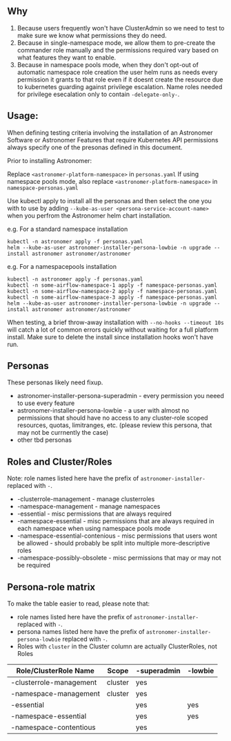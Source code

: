 

## Why

1. Because users frequently won't have ClusterAdmin so we need to test to make sure we know what permissions they do need.
2. Because in single-namespace mode, we allow them to pre-create the commander role manually and the permissions required
   vary based on what features they want to enable.
3. Because in namespace pools mode, when they don't opt-out of automatic namespace role creation the user helm runs as needs
   every permission it grants to that role even if it doesnt create the resource due to kubernetes guarding against privilege
   escalation. Name roles needed for privilege esecalation only to contain `-delegate-only-`.

## Usage:

When defining testing criteria involving the installation of an Astronomer Software or Astronomer
Features that require Kubernetes API permissions always specify one of the presonas defined in this document.

Prior to installing Astronomer:

Replace `<astronomer-platform-namespace>` in `personas.yaml`
If using namespace pools mode, also replace `<astronomer-platform-namespace>` in `namespace-personas.yaml`

Use kubectl apply to install all the personas and then select the one you with to use by adding
 `--kube-as-user <persona-service-account-name>` when you perfrom the Astronomer helm chart installation.

e.g. For a standard namespace installation

```
kubectl -n astronomer apply -f personas.yaml
helm --kube-as-user astronomer-installer-persona-lowbie -n upgrade --install astronomer astronomer/astronomer
```

e.g. For a namespacepools installation

```
kubectl -n astronomer apply -f personas.yaml
kubectl -n some-airflow-namespace-1 apply -f namespace-personas.yaml
kubectl -n some-airflow-namespace-2 apply -f namespace-personas.yaml
kubectl -n some-airflow-namespace-3 apply -f namespace-personas.yaml
helm --kube-as-user astronomer-installer-persona-lowbie -n upgrade --install astronomer astronomer/astronomer
```

When testing, a brief throw-away installation with `--no-hooks --timeout 10s` will catch a lot of common errors
quickly without waiting for a full platform install. Make sure to delete the install since installation hooks won't have run.

## Personas
These personas likely need fixup.
* astronomer-installer-persona-superadmin - every permission you neeed to use every feature
* astronomer-installer-persona-lowbie - a user with almost no permissions that should have no access to any cluster-role scoped resources, quotas, limitranges, etc. (please review this persona, that may not be currnently the case)
* other tbd personas

## Roles and Cluster/Roles
Note: role names listed here have the prefix of `astronomer-installer-` replaced with `-`.
* -clusterrole-management - manage clusterroles
* -namespace-management - manage namespaces
* -essential - misc permissions that are always required
* -namespace-essential - misc permissions that are always required in each namespace when using namespace pools mode
* -namespace-essential-contenious - misc permissions that users wont be allowed - should probably be split into multiple more-descriptive roles
* -namespace-possibly-obsolete - misc permissions that may or may not be required

## Persona-role matrix
To make the table easier to read, please note that:
* role names listed here have the prefix of `astronomer-installer-` replaced with `-`.
* persona names listed here have the prefix of `astronomer-installer-persona-lowbie` replaced with `-`.
* Roles with `cluster` in the Cluster column are actually ClusterRoles, not Roles

| Role/ClusterRole Name    | Scope   | -superadmin | -lowbie |
| ------------------------ | ------- | ----------- | ------- |
| -clusterrole-management  | cluster | yes         |         |
| -namespace-management    | cluster | yes         |         |
| -essential               |         | yes         | yes     |
| -namespace-essential     |         | yes         | yes     |
| -namespace-contentious   |         | yes         |         |

